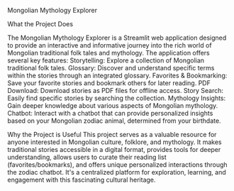 Mongolian Mythology Explorer

What the Project Does

The Mongolian Mythology Explorer is a Streamlit web application designed to provide an interactive and informative journey into the rich world of Mongolian traditional folk tales and mythology. The application offers several key features:
Storytelling: Explore a collection of Mongolian traditional folk tales.
Glossary: Discover and understand specific terms within the stories through an integrated glossary.
Favorites & Bookmarking: Save your favorite stories and bookmark others for later reading.
PDF Download: Download stories as PDF files for offline access.
Story Search: Easily find specific stories by searching the collection.
Mythology Insights: Gain deeper knowledge about various aspects of Mongolian mythology.
Chatbot: Interact with a chatbot that can provide personalized insights based on your Mongolian zodiac animal, determined from your birthdate.

Why the Project is Useful
This project serves as a valuable resource for anyone interested in Mongolian culture, folklore, and mythology. It makes traditional stories accessible in a digital format, provides tools for deeper understanding, allows users to curate their reading list (favorites/bookmarks), and offers unique personalized interactions through the zodiac chatbot. It's a centralized platform for exploration, learning, and engagement with this fascinating cultural heritage.

